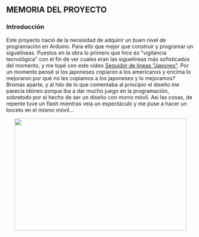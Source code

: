 ## MEMORIA DEL PROYECTO

### Introducción
Este proyecto nació de la necesidad de adquirir un buen nivel de programación en Arduino. 
Para ello que mejor que construir y programar un siguelíneas.
Puestos en la obra lo primero que hice es "vigilancia tecnológica" con el fin de ver cuales eran las siguelíneas más sofisticados del momento, y me topé con este vídeo [Seguidor de lineas "Japones"](https://youtu.be/bPQkOhDtGlw). Por un momento pensé si los japoneses copiaron a los americanos y encima lo mejoraron por qué no les copiamos a los japoneses y lo mejoramos? Bromas aparte, y al hilo de lo que comentaba al principio el diseño me parecía idóneo porque iba a dar mucho juego en la programación, sobretodo por el hecho de ser un diseño con morro móvil. Así las cosas, de repente tuve un flash mientras veía un espectáculo y me puse a hacer un boceto en el mismo móvil... 

<p align="center">
 <img width="460"height="300"src="https://github.com/xabizq/AtomAnt/blob/master/pictures/IMG_0261%20copia.jpg">
</p>  
